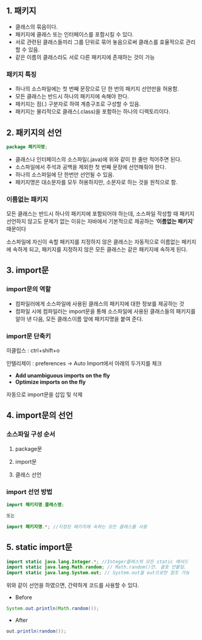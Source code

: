 ## 1. 패키지

- 클래스의 묶음이다.
- 패키지에 클래스 또는 인터페이스를 포함시킬 수 있다.
- 서로 관련된 클래스들끼리 그룹 단위로 묶어 놓음으로써 클래스를 효율적으로 관리할 수 있음.
- 같은 이름의 클래스라도 서로 다른 패키지에 존재하는 것이 가능

### 패키지 특징

- 하나의 소스파일에는 첫 번째 문장으로 단 한 번의 패키지 선언만을 허용함.
- 모든 클래스는 반드시 하나의 패키지에 속해야 한다.
- 패키지는 점(.) 구분자로 하여 계층구조로 구성할 수 있음.
- 패키지는 물리적으로 클래스(.class)을 포함하는 하나의 디렉토리이다.

## 2. 패키지의 선언

```java
package 패키지명;
```

- 클래스나 인터페이스의 소스파일(.java)에 위와 같이 한 줄만 적어주면 된다.
- 소스파일에서 주석과 공백을 제외한 첫 번째 문장에 선언해줘야 한다.
- 하나의 소스파일에 단 한번만 선언될 수 있음.
- 패키지명은 대소문자를 모두 허용하지만, 소문자로 하는 것을 원칙으로 함.

### 이름없는 패키지

모든 클래스는 반드시 하나의 패키지에 포함되어야 하는데, 소스파일 작성할 때 패키지 선언하지 않고도 문제가 없는 이유는 자바에서 기본적으로 제공하는 ‘**이름없는 패키지**’ 때문이다

소스파일에 자신이 속할 패키지를 지정하지 않은 클래스는 자동적으로 이름없는 패키지에 속하게 되고, 패키지를 지정하지 않은 모든 클래스는 같은 패키지에 속하게 된다.

## 3. import문

### import문의 역할

- 컴파일러에게 소스파일에 사용된 클래스의 패키지에 대한 정보를 제공하는 것
- 컴파일 시에 컴파일러는 import문을 통해 소스파일에 사용된 클래스들의 패키지를 알아 낸 다음, 모든 클래스이름 앞에 패키지명을 붙여 준다.

### import문 단축키

이클립스 : ctrl+shift+o

인텔리제이 : preferences → Auto Import에서 아래의 두가지를 체크

- **Add unambiguous imports on the fly**
- **Optimize imports on the fly**

자동으로 import문을 삽입 및 삭제

## 4. import문의 선언

### 소스파일 구성 순서

1) package문

2) import문

3) 클래스 선언

### import 선언 방법

```java
import 패키지명.클래스명;

또는

import 패키지명.*; //지정된 패키지에 속하는 모든 클래스를 사용
```

## 5. static import문

```java
import static java.lang.Integer.*; //Integer클래스의 모든 static 메서드
import static java.lang.Math.random; // Math.random()만. 괄호 안붙임.
import static java.lang.System.out; // System.out을 out으로만 참조 가능
```

위와 같이 선언을 하였으면, 간략하게 코드를 사용할 수 있다.

- Before

```java
System.out.println(Math.random());
```

- After

```java
out.println(random());
```
